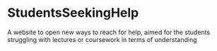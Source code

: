 # StudentsSeekingHelp
A website to open new ways to reach for help, aimed for the students struggling with lectures or coursework in terms of understanding
